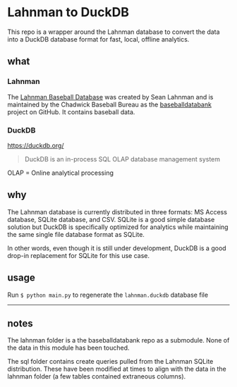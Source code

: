 # Lahnman to DuckDB

This repo is a wrapper around the Lahnman database to convert the data into a DuckDB database format for fast, local, offline analytics.

## what

### Lahnman

The [Lahnman Baseball Database](https://www.seanlahman.com/baseball-archive/statistics/) was created by Sean Lahnman and is maintained by the Chadwick Baseball Bureau as the [baseballdatabank](https://github.com/chadwickbureau/baseballdatabank) project on GitHub. It contains baseball data.

### DuckDB

https://duckdb.org/

> DuckDB is an in-process SQL OLAP database management system

OLAP = Online analytical processing

## why

The Lahnman database is currently distributed in three formats: MS Access database, SQLite database, and CSV. SQLite is a good simple database solution but DuckDB is specifically optimized for analytics while maintaining the same single file database format as SQLite.

In other words, even though it is still under development, DuckDB is a good drop-in replacement for SQLite for this use case.

## usage

Run `$ python main.py` to regenerate the `lahnman.duckdb` database file

----------

## notes

The lahnman folder is a the baseballdatabank repo as a submodule. None of the data in this module has been touched.

The sql folder contains create queries pulled from the Lahnman SQLite distribution. These have been modified at times to align with the data in the lahnman folder (a few tables contained extraneous columns).
